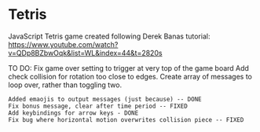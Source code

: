 # Tetris
JavaScript Tetris game created following Derek Banas tutorial:
    https://www.youtube.com/watch?v=QDp8BZbwOqk&list=WL&index=44&t=2820s

TO DO:
    Fix game over setting to trigger at very top of the game board
    Add check collision for rotation too close to edges.
    Create array of messages to loop over, rather than toggling two.
    
    Added emaojis to output messages (just because) -- DONE
    Fix bonus message, clear after time period -- FIXED
    Add keybindings for arrow keys - DONE
    Fix bug where horizontal motion overwrites collision piece -- FIXED